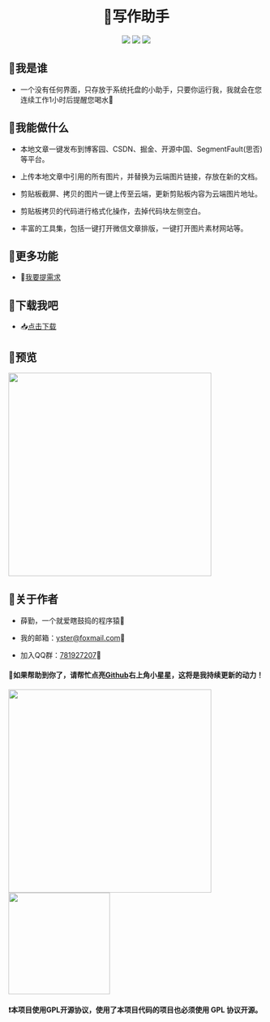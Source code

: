 <div align="center">
<h1>📝写作助手</h1>
<img src="https://img.shields.io/github/license/yueshutong/BlogHelper"/>
<img src="https://img.shields.io/static/v1?label=electron&message=7.1.7&color="/>
<img src="https://img.shields.io/static/v1?label=mac|win|linux&message=7.1.7&color=yellow"/>
</div>

## 🚩我是谁

- 一个没有任何界面，只存放于系统托盘的小助手，只要你运行我，我就会在您连续工作1小时后提醒您喝水🌝

## 🚩我能做什么

- 本地文章一键发布到博客园、CSDN、掘金、开源中国、SegmentFault(思否)等平台。

- 上传本地文章中引用的所有图片，并替换为云端图片链接，存放在新的文档。

- 剪贴板截屏、拷贝的图片一键上传至云端，更新剪贴板内容为云端图片地址。

- 剪贴板拷贝的代码进行格式化操作，去掉代码块左侧空白。

- 丰富的工具集，包括一键打开微信文章排版，一键打开图片素材网站等。

## 🚩更多功能

- 🙋[我要提需求](https://github.com/yueshutong/BlogHelper/issues)

## 🚩下载我吧

- 📥[点击下载](https://github.com/yueshutong/BlogHelper/releases)

## 🚩预览

<img src='http://ww3.sinaimg.cn/large/007ZVq6cly1gau3dad40ej31460rmkjm.jpg' width="400px" />

## 🚩关于作者

- 薛勤，一个就爱瞎鼓捣的程序猿🐒

- 我的邮箱：[yster@foxmail.com](mailto:yster@foxmail.com)📩

- 加入QQ群：[781927207](https://shang.qq.com/wpa/qunwpa?idkey=d0756ea301050e3f093124a97ba19f7b5e40d5e03b6a849e7ca1748421eb193b)💬

#### 📣如果帮助到你了，请帮忙点亮[Github](https://github.com/yueshutong/BlogHelper)右上角小星星，这将是我持续更新的动力！

<img src='http://ww3.sinaimg.cn/large/007ZVq6cly1gau3bl3iu0j30sm0ek74f.jpg' width="400px" />

<img src='http://ww3.sinaimg.cn/large/007ZVq6cly1gau3c2at4aj30by0bymyd.jpg' width="200px"/>

#### ❗本项目使用GPL开源协议，使用了本项目代码的项目也必须使用 GPL 协议开源。
